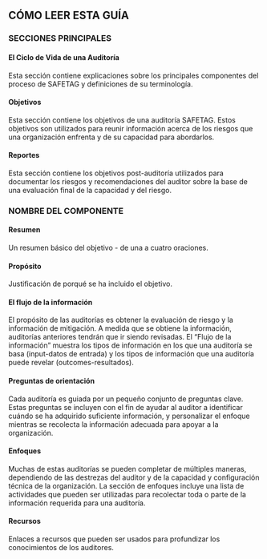 ## CÓMO LEER ESTA GUÍA

### SECCIONES PRINCIPALES

#### El Ciclo de Vida de una Auditoría

Esta sección contiene explicaciones sobre los principales componentes del proceso de SAFETAG y definiciones de su terminología.

#### Objetivos

Esta sección contiene los objetivos de una auditoría SAFETAG. Estos objetivos son utilizados para reunir información acerca de los riesgos que una organización enfrenta y de su capacidad para abordarlos.

#### Reportes

Esta sección contiene los objetivos post-auditoría utilizados para documentar los riesgos y recomendaciones del auditor sobre la base de una evaluación final de la capacidad y del riesgo.

### NOMBRE DEL COMPONENTE

#### Resumen

Un resumen básico del objetivo - de una a cuatro oraciones.

#### Propósito

Justificación de porqué se ha incluido el objetivo.

#### El flujo de la información

El propósito de las auditorías es obtener la evaluación de riesgo y la información de mitigación. A medida que se obtiene la información, auditorías anteriores tendrán que ir siendo revisadas. El “Flujo de la información” muestra los tipos de información en los que una auditoría se basa (input-datos de entrada) y los tipos de información que una auditoría puede revelar (outcomes-resultados).

#### Preguntas de orientación

Cada auditoría es guiada por un pequeño conjunto de preguntas clave. Estas preguntas se incluyen con el fin de ayudar al auditor a identificar cuándo se ha adquirido suficiente información, y personalizar el enfoque mientras se recolecta la información adecuada para apoyar a la organización.

#### Enfoques 

Muchas de estas auditorías se pueden completar de múltiples maneras, dependiendo de las destrezas del auditor y de la capacidad y configuración técnica de la organización. La sección de enfoques incluye una lista de actividades que pueden ser utilizadas para recolectar toda o parte de la información requerida para una auditoría.

#### Recursos

Enlaces a recursos que pueden ser usados para profundizar los conocimientos de los auditores.
